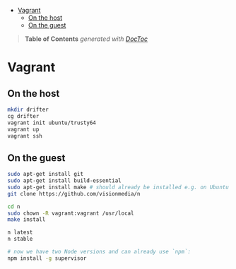 

- [Vagrant](#vagrant)
	- [On the host](#on-the-host)
	- [On the guest](#on-the-guest)

> **Table of Contents**  *generated with [DocToc](http://doctoc.herokuapp.com/)*


# Vagrant

## On the host

```bash
mkdir drifter
cg drifter
vagrant init ubuntu/trusty64
vagrant up
vagrant ssh
```


## On the guest

```bash
sudo apt-get install git
sudo apt-get install build-essential
sudo apt-get install make # should already be installed e.g. on Ubuntu server
git clone https://github.com/visionmedia/n

cd n
sudo chown -R vagrant:vagrant /usr/local
make install

n latest
n stable

# now we have two Node versions and can already use `npm`:
npm install -g supervisor
```



